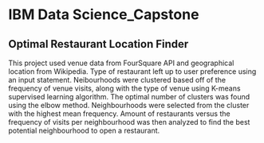 # IBM Data Science_Capstone
## Optimal Restaurant Location Finder
This project used venue data from FourSquare API and geographical location from Wikipedia.
Type of restaurant left up to user preference using an input statement.
Neibourhoods were clustered based off of the frequency of venue visits, along with the type of venue using K-means supervised learning algorithm. 
The optimal number of clusters was found using the elbow method.
Neighbourhoods were selected from the cluster with the highest mean frequency.
Amount of restaurants versus the frequency of visits per neighbourhood was then analyzed to find the best potential neighbourhood to open a restaurant.




